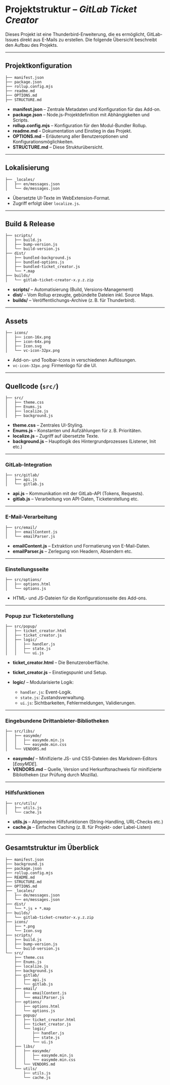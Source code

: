 # Projektstruktur – *GitLab Ticket Creator*

Dieses Projekt ist eine Thunderbird-Erweiterung, die es ermöglicht, GitLab-Issues direkt aus E-Mails zu erstellen. Die folgende Übersicht beschreibt den Aufbau des Projekts.

---

## Projektkonfiguration

```text
├── manifest.json
├── package.json
├── rollup.config.mjs
├── readme.md
├── OPTIONS.md
├── STRUCTURE.md
```

* **manifest.json** – Zentrale Metadaten und Konfiguration für das Add-on.
* **package.json** – Node.js-Projektdefinition mit Abhängigkeiten und Scripts.
* **rollup.config.mjs** – Konfiguration für den Modul-Bundler Rollup.
* **readme.md** – Dokumentation und Einstieg in das Projekt.
* **OPTIONS.md** – Erläuterung aller Benutzeroptionen und Konfigurationsmöglichkeiten.
* **STRUCTURE.md** – Diese Strukturübersicht.

---

## Lokalisierung

```text
├── _locales/
│   ├── en/messages.json
│   └── de/messages.json
```

* Übersetzte UI-Texte im WebExtension-Format.
* Zugriff erfolgt über `localize.js`.

---

## Build & Release

```text
├── scripts/
│   ├── build.js
│   ├── bump-version.js
│   └── build-version.js
├── dist/
│   ├── bundled-background.js
│   ├── bundled-options.js
│   ├── bundled-ticket_creator.js
│   └── *.map
├── builds/
│   └── gitlab-ticket-creator-x.y.z.zip
```

* **scripts/** – Automatisierung (Build, Versions-Management)
* **dist/** – Vom Rollup erzeugte, gebündelte Dateien inkl. Source Maps.
* **builds/** – Veröffentlichungs-Archive (z. B. für Thunderbird).

---

## Assets

```text
├── icons/
│   ├── icon-16x.png
│   ├── icon-64x.png
│   ├── Icon.svg
│   └── vc-icon-32px.png
```

* Add-on- und Toolbar-Icons in verschiedenen Auflösungen.
* `vc-icon-32px.png`: Firmenlogo für die UI.

---

## Quellcode (`src/`)

```text
├── src/
│   ├── theme.css
│   ├── Enums.js
│   ├── localize.js
│   ├── background.js
```

* **theme.css** – Zentrales UI-Styling.
* **Enums.js** – Konstanten und Aufzählungen für z. B. Prioritäten.
* **localize.js** – Zugriff auf übersetzte Texte.
* **background.js** – Hauptlogik des Hintergrundprozesses (Listener, Init etc.)

---

### GitLab-Integration

```text
├── src/gitlab/
│   ├── api.js
│   └── gitlab.js
```

* **api.js** – Kommunikation mit der GitLab-API (Tokens, Requests).
* **gitlab.js** – Verarbeitung von API-Daten, Ticketerstellung etc.

---

### E-Mail-Verarbeitung

```text
├── src/email/
│   ├── emailContent.js
│   └── emailParser.js
```

* **emailContent.js** – Extraktion und Formatierung von E-Mail-Daten.
* **emailParser.js** – Zerlegung von Headern, Absendern etc.

---

### Einstellungsseite

```text
├── src/options/
│   ├── options.html
│   └── options.js
```

* HTML- und JS-Dateien für die Konfigurationsseite des Add-ons.

---

### Popup zur Ticketerstellung

```text
├── src/popup/
│   ├── ticket_creator.html
│   ├── ticket_creator.js
│   ├── logic/
│   │   ├── handler.js
│   │   ├── state.js
│   │   └── ui.js
```

* **ticket\_creator.html** – Die Benutzeroberfläche.
* **ticket\_creator.js** – Einstiegspunkt und Setup.
* **logic/** – Modularisierte Logik:

  * `handler.js`: Event-Logik.
  * `state.js`: Zustandsverwaltung.
  * `ui.js`: Sichtbarkeiten, Fehlermeldungen, Validierungen.

---

### Eingebundene Drittanbieter-Bibliotheken

```text
├── src/libs/
│   ├── easymde/
│   │   ├── easymde.min.js
│   │   └── easymde.min.css
│   └── VENDORS.md
```

* **easymde/** – Minifizierte JS- und CSS-Dateien des Markdown-Editors \[*EasyMDE*].
* **VENDORS.md** – Quelle, Version und Herkunftsnachweis für minifizierte Bibliotheken (zur Prüfung durch Mozilla).

---

### Hilfsfunktionen

```text
├── src/utils/
│   ├── utils.js
│   └── cache.js
```

* **utils.js** – Allgemeine Hilfsfunktionen (String-Handling, URL-Checks etc.)
* **cache.js** – Einfaches Caching (z. B. für Projekt- oder Label-Listen)

---

## Gesamtstruktur im Überblick

```text
├── manifest.json
├── background.js
├── package.json
├── rollup.config.mjs
├── README.md
├── STRUCTURE.md
├── OPTIONS.md
├── _locales/
│   ├── de/messages.json
│   └── en/messages.json
├── dist/
│   └── *.js + *.map
├── builds/
│   └── gitlab-ticket-creator-x.y.z.zip
├── icons/
│   ├── *.png
│   └── Icon.svg
├── scripts/
│   ├── build.js
│   ├── bump-version.js
│   └── build-version.js
└── src/
    ├── theme.css
    ├── Enums.js
    ├── localize.js
    ├── background.js
    ├── gitlab/
    │   ├── api.js
    │   └── gitlab.js
    ├── email/
    │   ├── emailContent.js
    │   └── emailParser.js
    ├── options/
    │   ├── options.html
    │   └── options.js
    ├── popup/
    │   ├── ticket_creator.html
    │   ├── ticket_creator.js
    │   └── logic/
    │       ├── handler.js
    │       ├── state.js
    │       └── ui.js
    ├── libs/
    │   ├── easymde/
    │   │   ├── easymde.min.js
    │   │   └── easymde.min.css
    │   └── VENDORS.md
    └── utils/
        ├── utils.js
        └── cache.js
```